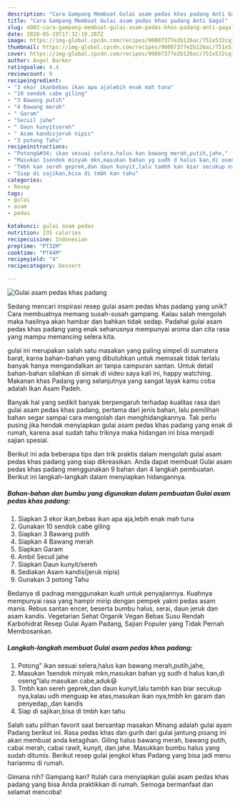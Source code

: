 ```yaml
---
description: "Cara Gampang Membuat Gulai asam pedas khas padang Anti Gagal"
title: "Cara Gampang Membuat Gulai asam pedas khas padang Anti Gagal"
slug: 4002-cara-gampang-membuat-gulai-asam-pedas-khas-padang-anti-gagal
date: 2020-05-19T17:32:19.287Z
image: https://img-global.cpcdn.com/recipes/90007377e2b126ac/751x532cq70/gulai-asam-pedas-khas-padang-foto-resep-utama.jpg
thumbnail: https://img-global.cpcdn.com/recipes/90007377e2b126ac/751x532cq70/gulai-asam-pedas-khas-padang-foto-resep-utama.jpg
cover: https://img-global.cpcdn.com/recipes/90007377e2b126ac/751x532cq70/gulai-asam-pedas-khas-padang-foto-resep-utama.jpg
author: Angel Barker
ratingvalue: 4.4
reviewcount: 9
recipeingredient:
- "3 ekor ikanbebas ikan apa ajalebih enak mah tuna"
- "10 sendok cabe giling"
- "3 Bawang putih"
- "4 Bawang merah"
- " Garam"
- "Secuil jahe"
- " Daun kunyitsereh"
- " Asam kandisjeruk nipis"
- "3 potong Tahu"
recipeinstructions:
- "Potong&#34; ikan sesuai selera,halus kan bawang merah,putih,jahe,"
- "Masukan 1sendok minyak mkn,masukan bahan yg sudh d halus kan,di oseng&#34;lalu masukan cabe,aduk😃"
- "Tmbh kan sereh geprek,dan daun kunyit,lalu tambh kan biar secukup nya,kalau udh menguap ke atas,masukan ikan nya,tmbh kn garam dan penyedap,,dan kandis"
- "Siap di sajikan,bisa di tmbh kan tahu"
categories:
- Resep
tags:
- gulai
- asam
- pedas

katakunci: gulai asam pedas 
nutrition: 235 calories
recipecuisine: Indonesian
preptime: "PT32M"
cooktime: "PT44M"
recipeyield: "4"
recipecategory: Dessert

---
```



![Gulai asam pedas khas padang](https://img-global.cpcdn.com/recipes/90007377e2b126ac/751x532cq70/gulai-asam-pedas-khas-padang-foto-resep-utama.jpg)

Sedang mencari inspirasi resep gulai asam pedas khas padang yang unik? Cara membuatnya memang susah-susah gampang. Kalau salah mengolah maka hasilnya akan hambar dan bahkan tidak sedap. Padahal gulai asam pedas khas padang yang enak seharusnya mempunyai aroma dan cita rasa yang mampu memancing selera kita.

gulai ini merupakan salah satu masakan yang paling simpel di sumatera barat, karna bahan-bahan yang dibutuhkan untuk memasak tidak terlalu banyak hanya mengandalkan air tanpa campuran santan. Untuk detail bahan-bahan silahkan di simak di video saya kali ini, happy watching. Makanan khas Padang yang selanjutnya yang sangat layak kamu coba adalah Ikan Asam Padeh.

Banyak hal yang sedikit banyak berpengaruh terhadap kualitas rasa dari gulai asam pedas khas padang, pertama dari jenis bahan, lalu pemilihan bahan segar sampai cara mengolah dan menghidangkannya. Tak perlu pusing jika hendak menyiapkan gulai asam pedas khas padang yang enak di rumah, karena asal sudah tahu triknya maka hidangan ini bisa menjadi sajian spesial.


Berikut ini ada beberapa tips dan trik praktis dalam mengolah gulai asam pedas khas padang yang siap dikreasikan. Anda dapat membuat Gulai asam pedas khas padang menggunakan 9 bahan dan 4 langkah pembuatan. Berikut ini langkah-langkah dalam menyiapkan hidangannya.

<!--inarticleads1-->

##### Bahan-bahan dan bumbu yang digunakan dalam pembuatan Gulai asam pedas khas padang:

1. Siapkan 3 ekor ikan,bebas ikan apa aja,lebih enak mah tuna
1. Gunakan 10 sendok cabe giling
1. Siapkan 3 Bawang putih
1. Siapkan 4 Bawang merah
1. Siapkan  Garam
1. Ambil Secuil jahe
1. Siapkan  Daun kunyit/sereh
1. Sediakan  Asam kandis(jeruk nipis)
1. Gunakan 3 potong Tahu


Bedanya di padnag menggunakan kuah untuk penyajiannya. Kuahnya mempunyai rasa yang hampir mirip dengan pempek yakni pedas asam manis. Rebus santan encer, beserta bumbu halus, serai, daun jeruk dan asam kandis. Vegetarian Sehat Organik Vegan Bebas Susu Rendah Karbohidrat Resep Gulai Ayam Padang, Sajian Populer yang Tidak Pernah Membosankan. 

<!--inarticleads2-->

##### Langkah-langkah membuat Gulai asam pedas khas padang:

1. Potong&#34; ikan sesuai selera,halus kan bawang merah,putih,jahe,
1. Masukan 1sendok minyak mkn,masukan bahan yg sudh d halus kan,di oseng&#34;lalu masukan cabe,aduk😃
1. Tmbh kan sereh geprek,dan daun kunyit,lalu tambh kan biar secukup nya,kalau udh menguap ke atas,masukan ikan nya,tmbh kn garam dan penyedap,,dan kandis
1. Siap di sajikan,bisa di tmbh kan tahu


Salah satu pilihan favorit saat bersantap masakan Minang adalah gulai ayam Padang berikut ini. Rasa pedas khas dan gurih dari gulai jantung pisang ini akan membuat anda ketagihan. Giling halus bawang merah, bawang putih, cabai merah, cabai rawit, kunyit, dan jahe. Masukkan bumbu halus yang sudah ditumis. Berikut resep gulai jengkol khas Padang yang bisa jadi menu harianmu di rumah. 

Gimana nih? Gampang kan? Itulah cara menyiapkan gulai asam pedas khas padang yang bisa Anda praktikkan di rumah. Semoga bermanfaat dan selamat mencoba!
